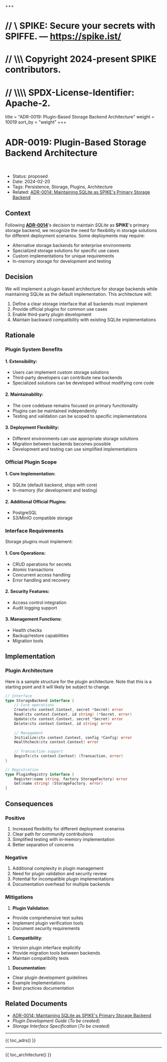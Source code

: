 +++
# //    \\ SPIKE: Secure your secrets with SPIFFE. — https://spike.ist/
# //  \\\\\ Copyright 2024-present SPIKE contributors.
# // \\\\\\\ SPDX-License-Identifier: Apache-2.

title = "ADR-0019: Plugin-Based Storage Backend Architecture"
weight = 10019
sort_by = "weight"
+++

# ADR-0019: Plugin-Based Storage Backend Architecture

<br style="clear:both" />

- Status: proposed
- Date: 2024-02-20
- Tags: Persistence, Storage, Plugins, Architecture
- Related: [ADR-0014: Maintaining SQLite as SPIKE's Primary Storage Backend](@/architecture/adrs/adr-0014.md) 

## Context

Following [**ADR-0014**][adr-0014]'s decision to maintain *SQLite* as 
**SPIKE**'s primary storage backend, we recognize the need for flexibility in 
storage solutions for different deployment scenarios. Some deployments 
may require:

* Alternative storage backends for enterprise environments
* Specialized storage solutions for specific use cases
* Custom implementations for unique requirements
* In-memory storage for development and testing

[adr-0014]: @/architecture/adrs/adr-0014.md "ADR-0014"

## Decision

We will implement a plugin-based architecture for storage backends while 
maintaining SQLite as the default implementation. This architecture will:

1. Define a clear storage interface that all backends must implement
2. Provide official plugins for common use cases
3. Enable third-party plugin development
4. Maintain backward compatibility with existing SQLite implementations

## Rationale

### Plugin System Benefits

#### 1. **Extensibility**:
* Users can implement custom storage solutions
* Third-party developers can contribute new backends
* Specialized solutions can be developed without modifying core code

#### 2. **Maintainability**:
* The core codebase remains focused on primary functionality
* Plugins can be maintained independently
* Testing and validation can be scoped to specific implementations

#### 3. **Deployment Flexibility**:
* Different environments can use appropriate storage solutions
* Migration between backends becomes possible
* Development and testing can use simplified implementations

### Official Plugin Scope

#### 1. **Core Implementation**:
* SQLite (default backend, ships with core)
* In-memory (for development and testing)

#### 2. **Additional Official Plugins**:
* PostgreSQL
* S3/MinIO compatible storage

### Interface Requirements

Storage plugins must implement:

#### 1. **Core Operations**:
* CRUD operations for secrets
* Atomic transactions
* Concurrent access handling
* Error handling and recovery

#### 2. **Security Features**:
* Access control integration
* Audit logging support

#### 3. **Management Functions**:
* Health checks
* Backup/restore capabilities
* Migration tools

## Implementation

### Plugin Architecture

Here is a sample structure for the plugin architecture. Note that this is 
a starting point and it will likely be subject to change.

```go
// Interface
type StorageBackend interface {
    // Core operations
    Create(ctx context.Context, secret *Secret) error
    Read(ctx context.Context, id string) (*Secret, error)
    Update(ctx context.Context, secret *Secret) error
    Delete(ctx context.Context, id string) error
    
    // Management
    Initialize(ctx context.Context, config *Config) error
    Healthcheck(ctx context.Context) error
    
    // Transaction support
    BeginTx(ctx context.Context) (Transaction, error)
}

// Registration
type PluginRegistry interface {
    Register(name string, factory StorageFactory) error
    Get(name string) (StorageFactory, error)
}
```

## Consequences

### Positive

1. Increased flexibility for different deployment scenarios
2. Clear path for community contributions
3. Simplified testing with in-memory implementation
4. Better separation of concerns

### Negative

1. Additional complexity in plugin management
2. Need for plugin validation and security review
3. Potential for incompatible plugin implementations
4. Documentation overhead for multiple backends

### Mitigations

1. **Plugin Validation**:
  * Provide comprehensive test suites
  * Implement plugin verification tools
  * Document security requirements
1. **Compatibility**:
  * Version plugin interface explicitly
  * Provide migration tools between backends
  * Maintain compatibility tests
1. **Documentation**:
  * Clear plugin development guidelines
  * Example implementations
  * Best practices documentation

## Related Documents

- [ADR-0014: Maintaining SQLite as SPIKE's Primary Storage Backend][adr-0014]
- *Plugin Development Guide* (*To be created*)
- *Storage Interface Specification* (*To be created*)

----

{{ toc_adrs() }}

----

{{ toc_architecture() }}
